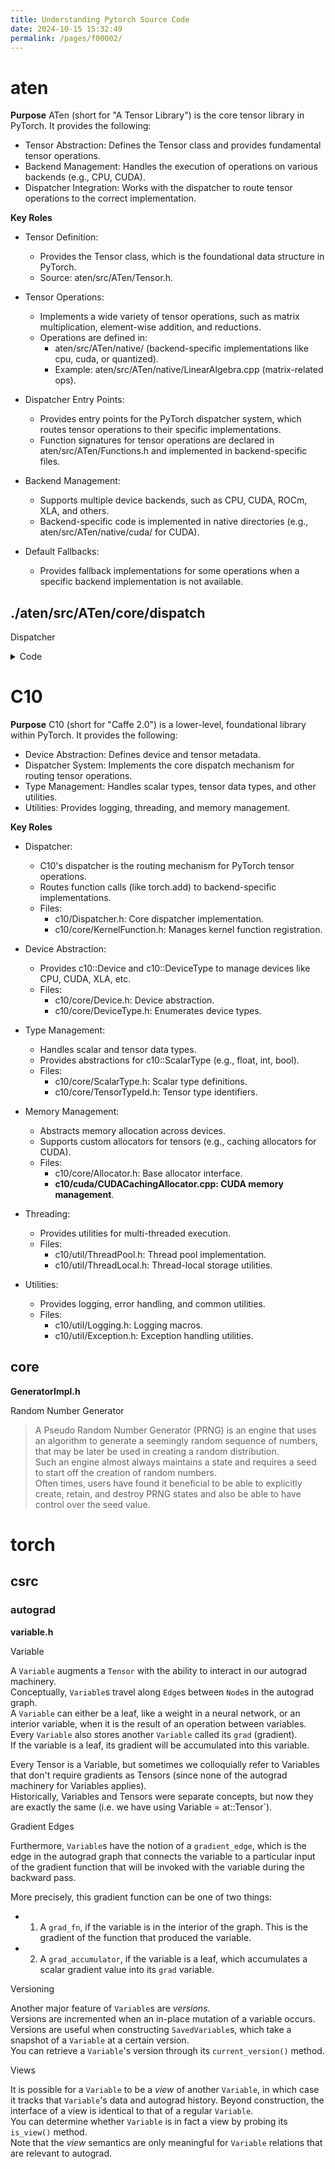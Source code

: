 ```yaml
---
title: Understanding Pytorch Source Code
date: 2024-10-15 15:32:49
permalink: /pages/f00002/
---
```


# aten

**Purpose**
ATen (short for "A Tensor Library") is the core tensor library in PyTorch. It provides the following:

- Tensor Abstraction: Defines the Tensor class and provides fundamental tensor operations.
- Backend Management: Handles the execution of operations on various backends (e.g., CPU, CUDA).
- Dispatcher Integration: Works with the dispatcher to route tensor operations to the correct implementation.

**Key Roles**

* Tensor Definition:
  - Provides the Tensor class, which is the foundational data structure in PyTorch.
  - Source: aten/src/ATen/Tensor.h.

* Tensor Operations:
  - Implements a wide variety of tensor operations, such as matrix multiplication, element-wise addition, and reductions.
  - Operations are defined in:
    - aten/src/ATen/native/ (backend-specific implementations like cpu, cuda, or quantized).
    - Example: aten/src/ATen/native/LinearAlgebra.cpp (matrix-related ops).

* Dispatcher Entry Points:
  - Provides entry points for the PyTorch dispatcher system, which routes tensor operations to their specific implementations.
  - Function signatures for tensor operations are declared in aten/src/ATen/Functions.h and implemented in backend-specific files.

* Backend Management:
  - Supports multiple device backends, such as CPU, CUDA, ROCm, XLA, and others.
  - Backend-specific code is implemented in native directories (e.g., aten/src/ATen/native/cuda/ for CUDA).

* Default Fallbacks:
  - Provides fallback implementations for some operations when a specific backend implementation is not available.


## ./aten/src/ATen/core/dispatch

Dispatcher

<details>
  <summary>Code</summary>

```cpp
  /**
   * Register a new operator schema.
   *
   * If a schema with the same operator name and overload name already exists,
   * this function will check that both schemas are exactly identical.
   */
  RegistrationHandleRAII registerDef(FunctionSchema schema, std::string debug, std::vector<at::Tag> tags = {});

  /**
   * Register a kernel to the dispatch table for an operator.
   * If dispatch_key is nullopt, then this registers a fallback kernel.
   *
   * @return A RAII object that manages the lifetime of the registration.
   *         Once that object is destructed, the kernel will be deregistered.
   */
  // NB: steals the inferred function schema, as we may need to hold on to
  // it for a bit until the real schema turns up
  RegistrationHandleRAII registerImpl(OperatorName op_name, c10::optional<DispatchKey> dispatch_key, KernelFunction kernel, c10::optional<impl::CppSignature> cpp_signature, std::unique_ptr<FunctionSchema> inferred_function_schema, std::string debug);

  /**
   * Register a new operator by name.
   */
  RegistrationHandleRAII registerName(OperatorName op_name);

  /**
   * Register a fallback kernel for a backend.
   * If an operator is called but there is no concrete kernel for the dispatch
   * key of the given operator arguments, it will check if there is such a
   * fallback kernel for the given dispatch key and, if yes, call that one.
   */
  RegistrationHandleRAII registerFallback(DispatchKey dispatch_key, KernelFunction kernel, std::string debug);

  /**
   * Use to register whenever we had a TORCH_LIBRARY declaration in the frontend
   * API.  These invocations are only permitted once per program, so we raise
   * an error if this is called again for the same namespace.
   */
  RegistrationHandleRAII registerLibrary(std::string ns, std::string debug);
```
</details>

# C10


**Purpose**
C10 (short for "Caffe 2.0") is a lower-level, foundational library within PyTorch. It provides the following:

* Device Abstraction: Defines device and tensor metadata.
* Dispatcher System: Implements the core dispatch mechanism for routing tensor operations.
* Type Management: Handles scalar types, tensor data types, and other utilities.
* Utilities: Provides logging, threading, and memory management.

**Key Roles**
* Dispatcher:
  - C10's dispatcher is the routing mechanism for PyTorch tensor operations.
  - Routes function calls (like torch.add) to backend-specific implementations.
  - Files:
    - c10/Dispatcher.h: Core dispatcher implementation.
    - c10/core/KernelFunction.h: Manages kernel function registration.

* Device Abstraction:
  - Provides c10::Device and c10::DeviceType to manage devices like CPU, CUDA, XLA, etc.
  - Files:
    - c10/core/Device.h: Device abstraction.
    - c10/core/DeviceType.h: Enumerates device types.

* Type Management:
  - Handles scalar and tensor data types.
  - Provides abstractions for c10::ScalarType (e.g., float, int, bool).
  - Files:
    - c10/core/ScalarType.h: Scalar type definitions.
    - c10/core/TensorTypeId.h: Tensor type identifiers.

* Memory Management:
  - Abstracts memory allocation across devices.
  - Supports custom allocators for tensors (e.g., caching allocators for CUDA).
  - Files:
    - c10/core/Allocator.h: Base allocator interface.
    - **c10/cuda/CUDACachingAllocator.cpp: CUDA memory management**.

* Threading:
  - Provides utilities for multi-threaded execution.
  - Files:
    - c10/util/ThreadPool.h: Thread pool implementation.
    - c10/util/ThreadLocal.h: Thread-local storage utilities.

* Utilities:
  - Provides logging, error handling, and common utilities.
  - Files:
    - c10/util/Logging.h: Logging macros.
    - c10/util/Exception.h: Exception handling utilities.

## core

**GeneratorImpl.h**

Random Number Generator

> A Pseudo Random Number Generator (PRNG) is an engine that uses an algorithm to generate a seemingly random sequence of numbers, that may be later be used in creating a random distribution. \
> Such an engine almost always maintains a state and requires a seed to start off the creation of random numbers.\
> Often times, users have found it beneficial to be able to explicitly create, retain, and destroy PRNG states and also be able to have control over the seed value.

# torch
## csrc
### autograd

**variable.h**

Variable

A `Variable` augments a `Tensor` with the ability to interact in our autograd machinery.\
Conceptually, `Variable`s travel along `Edge`s between `Node`s in the autograd graph.\
A `Variable` can either be a leaf, like a weight in a neural network, or an interior variable, when it is the result of an operation between variables. Every `Variable` also stores another `Variable` called its `grad` (gradient).\
If the variable is a leaf, its
gradient will be accumulated into this variable.

Every Tensor is a Variable, but sometimes we colloquially refer to Variables that don't require gradients as Tensors (since none of the autograd machinery for Variables applies).\
Historically, Variables and Tensors were separate concepts, but now they are exactly the same (i.e. we have using Variable = at::Tensor`).


Gradient Edges

Furthermore, `Variable`s have the notion of a `gradient_edge`, which is the edge in the autograd graph that connects the variable to a particular input
of the gradient function that will be invoked with the variable during the backward pass.

More precisely, this gradient function can be one of two things:
- 1. A `grad_fn`, if the variable is in the interior of the graph. This is the gradient of the function that produced the variable.
- 2. A `grad_accumulator`, if the variable is a leaf, which accumulates a scalar gradient value into its `grad` variable.

Versioning

Another major feature of `Variable`s are *versions*. \
Versions are incremented when an in-place mutation of a variable occurs.\
Versions are useful when constructing `SavedVariable`s, which take a snapshot of a `Variable` at a certain version.\
You can retrieve a `Variable`'s version through its `current_version()` method.

Views

It is possible for a  `Variable` to be a *view* of another `Variable`, in which case it tracks that `Variable`'s data and autograd history. Beyond
construction, the interface of a view is identical to that of a regular `Variable`. \
You can determine whether `Variable` is in fact a view by probing its `is_view()` method. \
Note that the *view* semantics are only meaningful for `Variable` relations that are relevant to autograd.

 
